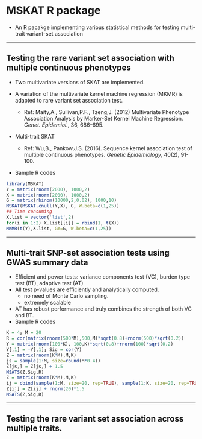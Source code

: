 # MSKAT R package
 - An R pacakge implementing various statistical methods for testing multi-trait variant-set association
 
-----
## Testing the rare variant set association with multiple continuous phenotypes
 - Two multivariate versions of SKAT are implemented.
 - A variation of the multivariate kernel machine regression (MKMR) is adapted to rare variant set association test.
    - Ref: Maity,A., Sullivan,P.F., Tzeng,J. (2012) Multivariate Phenotype Association Analysis by Marker-Set Kernel Machine Regression. *Genet. Epidemiol.*, 36, 686–695.
 - Multi-trait SKAT
    - Ref: Wu,B., Pankow,J.S. (2016). Sequence kernel association test of multiple continuous phenotypes. *Genetic Epidemiology*, 40(2), 91-100.

 - Sample R codes
```r
library(MSKAT)
Y = matrix(rnorm(2000), 1000,2)
X = matrix(rnorm(2000), 1000,2)
G = matrix(rbinom(10000,2,0.02), 1000,10)
MSKAT(MSKAT.cnull(Y,X), G, W.beta=c(1,25))
## Time consuming
X.list = vector('list',2)
for(i in 1:2) X.list[[i]] = rbind(1, t(X))
MKMR(t(Y),X.list, Gm=G, W.beta=c(1,25))
```



-----
## Multi-trait SNP-set association tests using GWAS summary data
 - Efficient and power tests: variance components test (VC), burden type test (BT), adaptive test (AT)
 - All test p-values are efficiently and analytically computed.
    - no need of Monte Carlo sampling. 
    - extremely scalable 
 - AT has robust performance and truly combines the strength of both VC and BT.
 - Sample R codes
```r
K = 4; M = 20
R = cor(matrix(rnorm(500*M),500,M)*sqrt(0.8)+rnorm(500)*sqrt(0.2))
Y = matrix(rnorm(100*K), 100,K)*sqrt(0.8)+rnorm(100)*sqrt(0.2)
Y[,1] = -Y[,1]; Sig = cor(Y)
Z = matrix(rnorm(K*M),M,K)
js = sample(1:M, size=round(M*0.4))
Z[js,] = Z[js,] + 1.5
MSATS(Z,Sig,R)
Z = matrix(rnorm(K*M),M,K)
ij = cbind(sample(1:M, size=20, rep=TRUE), sample(1:K, size=20, rep=TRUE))
Z[ij] = Z[ij] + rnorm(20)*1.5
MSATS(Z,Sig,R)
```




-----
## Testing the rare variant set association across multiple traits.
